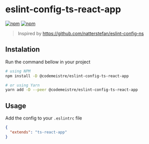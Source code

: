 # eslint-config-ts-react-app

[![npm](https://img.shields.io/npm/v/@codemeistre/eslint-config-ts-react-app.svg)](https://www.npmjs.com/package/@codemeistre/eslint-config-ts-react-app)
[![npm](https://img.shields.io/npm/dt/@codemeistre/eslint-config-ts-react-app.svg)](https://www.npmjs.com/package/@codemeistre/eslint-config-ts-react-app)

> Inspired by https://github.com/natterstefan/eslint-config-ns

## Instalation

Run the command bellow in your project

```bash
# using NPM
npm install -D @codemeistre/eslint-config-ts-react-app

# or using Yarn
yarn add -D --peer @codemeistre/eslint-config-ts-react-app
```

## Usage

Add the config to your `.eslintrc` file

```json
{
  "extends": "ts-react-app"
}
```
